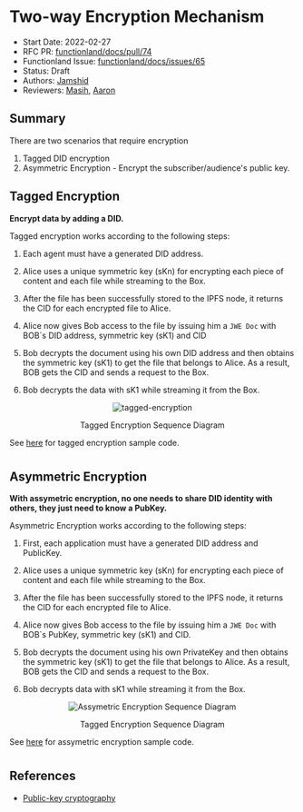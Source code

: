 # Two-way Encryption Mechanism

- Start Date: 2022-02-27
- RFC PR: [functionland/docs/pull/74](https://github.com/functionland/docs/pull/74)
- Functionland Issue: [functionland/docs/issues/65](https://github.com/functionland/docs/issues/65)
- Status: Draft
- Authors: [Jamshid](https://github.com/ruffiano89)
- Reviewers: [Masih](https://github.com/orgs/functionland/people/masih), [Aaron](https://github.com/gitaaron)

## Summary

There are two scenarios that require encryption

1. Tagged DID encryption
2. Asymmetric Encryption - Encrypt the subscriber/audience's public key.

## Tagged Encryption

 **Encrypt data by adding a DID.**

Tagged encryption works according to the following steps:

1. Each agent must have a generated DID address.

2. Alice uses a unique symmetric key (sKn) for encrypting each piece of content and each file while streaming to the Box.

3. After the file has been successfully stored to the IPFS node, it returns the CID for each encrypted file to Alice.

4. Alice now gives Bob access to the file by issuing him a `JWE Doc` with BOB`s DID address, symmetric key (sK1) and CID

5. Bob decrypts the document using his own DID address and then obtains the symmetric key (sK1) to get the file that belongs to Alice. As a result, BOB gets the CID and sends a request to the Box.

6. Bob decrypts the data with sK1 while streaming it from the Box.

<p align="center">
  <img alt="tagged-encryption" src="https://raw.githubusercontent.com/functionland/docs/246391d247fb301351e483594037135d2b3e03d3/static/diagrams/tagged-encryption.svg"/>
  <p align="center">Tagged Encryption Sequence Diagram</p>
</p>

See [here](https://github.com/functionland/fula/blob/fula-sec/libraries/fula-sec/readme.md#tagged-encryption-tagged-did) for tagged encryption sample code.

#

## Asymmetric Encryption

**With assymetric encryption, no one needs to share DID identity with others, they just need to know a PubKey.**

Asymmetric Encryption works according to the following steps:

1. First, each application must have a generated DID address and PublicKey.

2. Alice uses a unique symmetric key (sKn) for encrypting each piece of content and each file while streaming to the Box.

3. After the file has been successfully stored to the IPFS node, it returns the CID for each encrypted file to Alice.

4. Alice now gives Bob access to the file by issuing him a `JWE Doc` with BOB`s PubKey, symmetric key (sK1) and CID.

5. Bob decrypts the document using his own PrivateKey and then obtains the symmetric key (sK1) to get the file that belongs to Alice. As a result, BOB gets the CID and sends a request to the Box.

6. Bob decrypts data with sK1 while streaming it from the Box.

<p align="center">
  <img alt="Assymetric Encryption Sequence Diagram" src="https://raw.githubusercontent.com/functionland/docs/246391d247fb301351e483594037135d2b3e03d3/static/diagrams/assymetric-encryption.svg"/>
  <p align="center">Tagged Encryption Sequence Diagram</p>
</p>


See [here](https://github.com/functionland/fula/blob/fula-sec/libraries/fula-sec/readme.md#asymmetric-encryption) for assymetric encryption sample code.

#

## References

* [Public-key cryptography](https://en.wikipedia.org/wiki/Public-key_cryptography#:~:text=In%20an%20asymmetric%20key%20encryption,become%20known%20to%20any%20other.)
